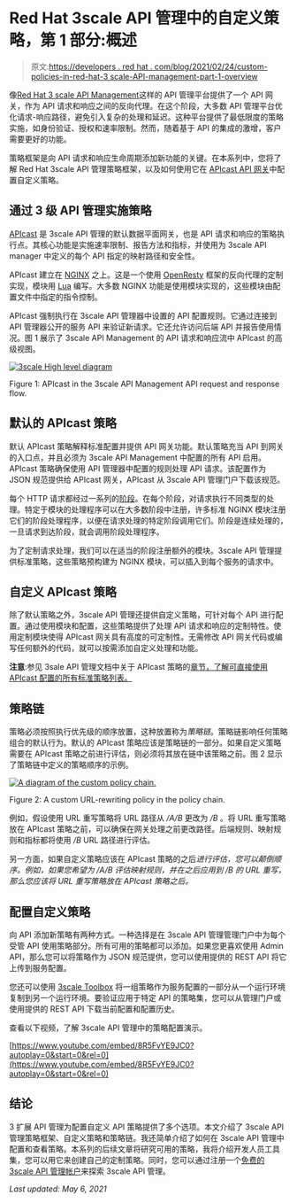# Red Hat 3scale API 管理中的自定义策略，第 1 部分:概述

> 原文:[https://developers . red hat . com/blog/2021/02/24/custom-policies-in-red-hat-3 scale-API-management-part-1-overview](https://developers.redhat.com/blog/2021/02/24/custom-policies-in-red-hat-3scale-api-management-part-1-overview)

像[Red Hat 3 scale API Management](https://developers.redhat.com/products/3scale/overview)这样的 API 管理平台提供了一个 API 网关，作为 API 请求和响应之间的反向代理。在这个阶段，大多数 API 管理平台优化请求-响应路径，避免引入复杂的处理和延迟。这种平台提供了最低限度的策略实施，如身份验证、授权和速率限制。然而，随着基于 API 的集成的激增，客户需要更好的功能。

策略框架是向 API 请求和响应生命周期添加新功能的关键。在本系列中，您将了解 Red Hat 3scale API 管理策略框架，以及如何使用它在 [APIcast API 网关](https://access.redhat.com/documentation/en-us/red_hat_3scale_api_management/2.6/html/administering_the_api_gateway/index)中配置自定义策略。

## 通过 3 级 API 管理实施策略

[APIcast](https://access.redhat.com/documentation/en-us/red_hat_3scale_api_management/2.9/html/administering_the_api_gateway/index) 是 3scale API 管理的默认数据平面网关，也是 API 请求和响应的策略执行点。其核心功能是实施速率限制、报告方法和指标，并使用为 3scale API manager 中定义的每个 API 指定的映射路径和安全性。

APIcast 建立在 [NGINX](https://www.nginx.com/) 之上。这是一个使用 [OpenResty](https://openresty.org/en/resources.html) 框架的反向代理的定制实现，模块用 [Lua](https://www.lua.org/docs.html) 编写。大多数 NGINX 功能是使用模块实现的，这些模块由配置文件中指定的指令控制。

APIcast 强制执行在 3scale API 管理器中设置的 API 配置规则。它通过连接到 API 管理器公开的服务 API 来验证新请求。它还允许访问后端 API 并报告使用情况。图 1 展示了 3scale API Management 的 API 请求和响应流中 APIcast 的高级视图。

[![](../Images/e26378959ed3d78fe1ddb226059a8591.png "3scale High level diagram")](/sites/default/files/blog/2020/06/3scale-High-level-diagram.png)

Figure 1: APIcast in the 3scale API Management API request and response flow.

## 默认的 APIcast 策略

默认 APIcast 策略解释标准配置并提供 API 网关功能。默认策略充当 API 到网关的入口点，并且必须为 3scale API Management 中配置的所有 API 启用。APIcast 策略确保使用 API 管理器中配置的规则处理 API 请求。该配置作为 JSON 规范提供给 APIcast 网关，APIcast 从 3scale API 管理门户下载该规范。

每个 HTTP 请求都经过一系列的[阶段](http://nginx.org/en/docs/dev/development_guide.html#http_phases)。在每个阶段，对请求执行不同类型的处理。特定于模块的处理程序可以在大多数阶段中注册，许多标准 NGINX 模块注册它们的阶段处理程序，以便在请求处理的特定阶段调用它们。阶段是连续处理的，一旦请求到达阶段，就会调用阶段处理程序。

为了定制请求处理，我们可以在适当的阶段注册额外的模块。3scale API 管理提供标准策略，这些策略预构建为 NGINX 模块，可以插入到每个服务的请求中。

## 自定义 APIcast 策略

除了默认策略之外，3scale API 管理还提供自定义策略，可针对每个 API 进行配置。通过使用模块和配置，这些策略提供了处理 API 请求和响应的定制特性。使用定制模块使得 APIcast 网关具有高度的可定制性。无需修改 API 网关代码或编写任何额外的代码，就可以按需添加自定义处理和功能。

**注意**:参见 3sale API 管理文档中关于 APIcast 策略的[章节，了解可直接使用 APIcast 配置的所有标准策略列表。](https://access.redhat.com/documentation/en-us/red_hat_3scale_api_management/2.9/html/administering_the_api_gateway/apicast_policies#standard-policies)

## 策略链

策略必须按照执行优先级的顺序放置，这种放置称为*策略链*。策略链影响任何策略组合的默认行为。默认的 APIcast 策略应该是策略链的一部分。如果自定义策略需要在 APIcast 策略之前进行评估，则必须将其放在链中该策略之前。图 2 显示了策略链中定义的策略顺序的示例。

[![A diagram of the custom policy chain.](../Images/275cb311bf48bf5ce8e55056c519f4a1.png "Policy Chain")](/sites/default/files/blog/2021/02/Policy-Chain.png)

Figure 2: A custom URL-rewriting policy in the policy chain.

例如，假设使用 URL 重写策略将 URL 路径从 */A/B* 更改为 */B* 。将 URL 重写策略放在 APIcast 策略之前，可以确保在网关处理之前更改路径。后端规则、映射规则和指标都将使用 */B* URL 路径进行评估。

另一方面，如果自定义策略应该在 APIcast 策略的之后*进行评估，您可以颠倒顺序。例如，如果您希望为 */A/B* 评估映射规则，并在之后应用到 */B* 的 URL 重写，那么您应该将 URL 重写策略放在 APIcast 策略之后。*

## 配置自定义策略

向 API 添加新策略有两种方式。一种选择是在 3scale API 管理管理门户中为每个受管 API 使用策略部分。所有可用的策略都可以添加。如果您更喜欢使用 Admin API，那么您可以将策略作为 JSON 规范提供，您可以使用提供的 REST API 将它上传到服务配置。

您还可以使用 [3scale Toolbox](https://access.redhat.com/documentation/en-us/red_hat_3scale_api_management/2.9/html/operating_3scale/the-threescale-toolbox) 将一组策略作为服务配置的一部分从一个运行环境复制到另一个运行环境。要验证应用于特定 API 的策略集，您可以从管理门户或使用提供的 REST API 下载当前配置和配置历史。

查看以下视频，了解 3scale API 管理中的策略配置演示。

[https://www.youtube.com/embed/8R5FvYE9JC0?autoplay=0&start=0&rel=0](https://www.youtube.com/embed/8R5FvYE9JC0?autoplay=0&start=0&rel=0)

## 结论

3 扩展 API 管理为配置自定义 API 策略提供了多个选项。本文介绍了 3scale API 管理策略框架、自定义策略和策略链。我还简单介绍了如何在 3scale API 管理中配置和查看策略。本系列的后续文章将研究可用的策略，我将介绍开发人员工具集，您可以用它来创建自己的定制策略。同时，您可以通过注册一个[免费的 3scale API 管理帐户](https://www.3scale.net/signup)来探索 3scale API 管理。

*Last updated: May 6, 2021*